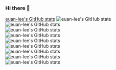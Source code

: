 ### Hi there 👋

<!--
**euan-lee/euan-lee** is a ✨ _special_ ✨ repository because its `README.md` (this file) appears on your GitHub profile.

Here are some ideas to get you started:

- 🔭 I’m currently working on ...
- 🌱 I’m currently learning ...
- 👯 I’m looking to collaborate on ...
- 🤔 I’m looking for help with ...
- 💬 Ask me about ...
- 📫 How to reach me: ...
- 😄 Pronouns: ...
- ⚡ Fun fact: ...
-->
[euan-lee's GitHub stats](https://github-readme-stats.vercel.app/api?username=euan-lee&show_icons=true&theme=dark) 
![euan-lee's GitHub stats](https://github-readme-stats.vercel.app/api?username=K-Junyyy&show_icons=true&theme=radical)  
![euan-lee's GitHub stats](https://github-readme-stats.vercel.app/api?username=K-Junyyy&show_icons=true&theme=merko)  
![euan-lee's GitHub stats](https://github-readme-stats.vercel.app/api?username=K-Junyyy&show_icons=true&theme=gruvbox)  
![euan-lee's GitHub stats](https://github-readme-stats.vercel.app/api?username=K-Junyyy&show_icons=true&theme=tokyonight)  
![euan-lee's GitHub stats](https://github-readme-stats.vercel.app/api?username=K-Junyyy&show_icons=true&theme=onedark)  
![euan-lee's GitHub stats](https://github-readme-stats.vercel.app/api?username=K-Junyyy&show_icons=true&theme=cobalt)  
![euan-lee's GitHub stats](https://github-readme-stats.vercel.app/api?username=K-Junyyy&show_icons=true&theme=synthwave)  
![euan-lee's GitHub stats](https://github-readme-stats.vercel.app/api?username=K-Junyyy&show_icons=true&theme=highcontrast)  
![euan-lee's GitHub stats](https://github-readme-stats.vercel.app/api?username=K-Junyyy&show_icons=true&theme=dracula)
